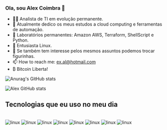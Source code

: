 ### Ola, sou Alex Coimbra 👋


- 👨‍💻 Analista de TI em evolução permanente.  
- 🔭 Atualmente dedico os meus estudos a cloud computing e ferramentas de automação.
- 🌱 Laboratórios permanentes: Amazon AWS, Terraform, ShellScript e Python.
- 🐧 Entusiasta Linux.
- 💬 Se também tem interesse pelos mesmos assuntos podemos trocar figurinhas.
- 📫 How to reach me: ex.al@hotmail.com
- ₿ Bitcoin Liberta!

![Anurag's GitHub stats](https://github-readme-stats.vercel.app/api?username=coimbralex&show_icons=true&theme=radical)

![Alex GitHub stats](https://github-readme-stats.vercel.app/api/top-langs/?username=coimbralex&theme=blue-green)


</div>



## Tecnologias que eu uso no meu dia

<div style="display: inline_block"><br/>
  <img align="center" alt="linux" src="https://img.shields.io/badge/Linux-FCC624?style=for-the-badge&logo=linux&logoColor=black" />
  <img align="center" alt="linux" src="https://img.shields.io/badge/Amazon_AWS-FF9900?style=for-the-badge&logo=amazonaws&logoColor=white" />
  <img align="center" alt="linux" src="https://img.shields.io/badge/terraform-%235835CC.svg?style=for-the-badge&logo=terraform&logoColor=white)" />
  <img align="center" alt="linux" src="https://img.shields.io/badge/Python-3776AB?style=for-the-badge&logo=python&logoColor=white" />
  <img align="center" alt="linux" src="https://img.shields.io/badge/PowerShell-%235391FE.svg?style=for-the-badge&logo=powershell&logoColor=white)" />
  <img align="center" alt="linux" src="https://img.shields.io/badge/GIT-E44C30?style=for-the-badge&logo=git&logoColor=white" />
   <img align="center" alt="linux" src="https://img.shields.io/badge/Visual_Studio-5C2D91?style=for-the-badge&logo=visual%20studio&logoColor=white" />
   <img align="center" alt="linux" src="https://img.shields.io/badge/Bitcoin-000000?style=for-the-badge&logo=bitcoin&logoColor=white" />
</div>

